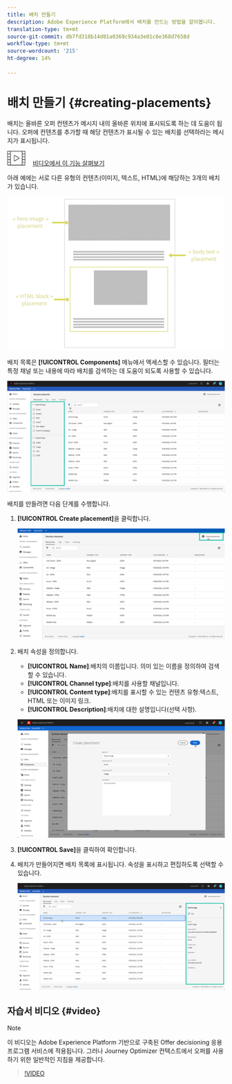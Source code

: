 ```yaml
---
title: 배치 만들기
description: Adobe Experience Platform에서 배치를 만드는 방법을 알아봅니다.
translation-type: tm+mt
source-git-commit: db7fd318b14d01a0369c934a3e01c6e368d7658d
workflow-type: tm+mt
source-wordcount: '215'
ht-degree: 14%

---
```


# 배치 만들기 {#creating-placements}

배치는 올바른 오퍼 컨텐츠가 메시지 내의 올바른 위치에 표시되도록 하는 데 도움이 됩니다. 오퍼에 컨텐츠를 추가할 때 해당 컨텐츠가 표시될 수 있는 배치를 선택하라는 메시지가 표시됩니다.

![](../../assets/do-not-localize/how-to-video.png) [비디오에서 이 기능 살펴보기](#video)

아래 예에는 서로 다른 유형의 컨텐츠(이미지, 텍스트, HTML)에 해당하는 3개의 배치가 있습니다.

![](../../assets/offers_placement_schema.png)

배치 목록은 **[!UICONTROL Components]** 메뉴에서 액세스할 수 있습니다. 필터는 특정 채널 또는 내용에 따라 배치를 검색하는 데 도움이 되도록 사용할 수 있습니다.

![](../../assets/placements_filter.png)

배치를 만들려면 다음 단계를 수행합니다.

1. **[!UICONTROL Create placement]**&#x200B;을 클릭합니다.

   ![](../../assets/offers_placement_creation.png)

1. 배치 속성을 정의합니다.

   * **[!UICONTROL Name]**:배치의 이름입니다. 의미 있는 이름을 정의하여 검색할 수 있습니다.
   * **[!UICONTROL Channel type]**:배치를 사용할 채널입니다.
   * **[!UICONTROL Content type]**:배치를 표시할 수 있는 컨텐츠 유형:텍스트, HTML 또는 이미지 링크.
   * **[!UICONTROL Description]**:배치에 대한 설명입니다(선택 사항).

   ![](../../assets/offers_placement_creation_properties.png)

1. **[!UICONTROL Save]**&#x200B;을 클릭하여 확인합니다.

1. 배치가 만들어지면 배치 목록에 표시됩니다. 속성을 표시하고 편집하도록 선택할 수 있습니다.

   ![](../../assets/placement_created.png)

## 자습서 비디오 {#video}

>[!NOTE]
>
>이 비디오는 Adobe Experience Platform 기반으로 구축된 Offer decisioning 응용 프로그램 서비스에 적용됩니다. 그러나 Journey Optimizer 컨텍스트에서 오퍼를 사용하기 위한 일반적인 지침을 제공합니다.

>[!VIDEO](https://video.tv.adobe.com/v/329372?quality=12)
